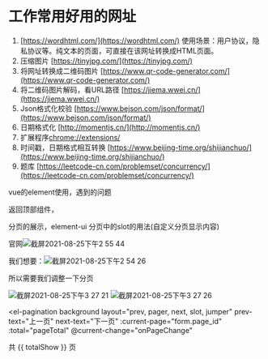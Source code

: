 # 工作常用好用的网址

1. [https://wordhtml.com/](https://wordhtml.com/) 使用场景：用户协议，隐私协议等。纯文本的页面，可直接在该网址转换成HTML页面。
2. 压缩图片 [https://tinyjpg.com/](https://tinyjpg.com/)
3. 将网址转换成二维码图片 [https://www.qr-code-generator.com/](https://www.qr-code-generator.com/)
4. 将二维码图片解码，看URL路径 [https://jiema.wwei.cn/](https://jiema.wwei.cn/)
5. Json格式化校验 [https://www.bejson.com/json/format/](https://www.bejson.com/json/format/)
6. 日期格式化 [http://momentjs.cn/](http://momentjs.cn/)
7. 扩展程序[chrome://extensions/](chrome://extensions/)
8. 时间戳，日期格式相互转换 [https://www.beijing-time.org/shijianchuo/](https://www.beijing-time.org/shijianchuo/)
9. 题库 [https://leetcode-cn.com/problemset/concurrency/](https://leetcode-cn.com/problemset/concurrency/)

vue的element使用，遇到的问题

返回顶部组件，

分页的展示，element-ui 分页中的slot的用法\(自定义分页显示内容\) 

官网![截屏2021-08-25下午2 55 44](https://user-images.githubusercontent.com/49188120/130747951-8e6efe20-4bfe-4861-9f4f-843a2e425f85.png)

我们想要：![&#x622A;&#x5C4F;2021-08-25&#x4E0B;&#x5348;2 54 26](https://user-images.githubusercontent.com/49188120/130743616-c4de42e0-78b8-4dee-9dd8-72d6587acef9.png) 

所以需要我们调整一下分页

![&#x622A;&#x5C4F;2021-08-25&#x4E0B;&#x5348;3 27 21](https://user-images.githubusercontent.com/49188120/130745843-b7f139b0-4d47-46f2-bbe4-c0bcd5d1426a.png) 
![&#x622A;&#x5C4F;2021-08-25&#x4E0B;&#x5348;3 27 26](https://user-images.githubusercontent.com/49188120/130745847-159aacd6-beaa-4e3a-92c9-6c44c2fa4c8f.png)  

<el-pagination
   background
   layout="prev, pager, next, slot, jumper"
   prev-text="上一页"
   next-text="下一页"
   :current-page="form.page_id"
   :total="pageTotal"
   @current-change="onPageChange"
 >
   <span class="goodsFont">共 {{ totalShow }} 页</span>
 </el-pagination>

